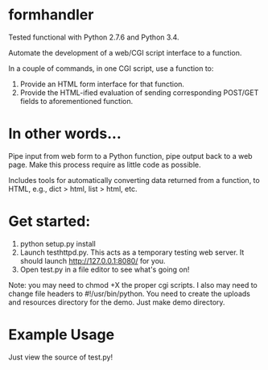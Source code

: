 formhandler
===========

Tested functional with Python 2.7.6 and Python 3.4.

Automate the development of a web/CGI script interface to a function.

In a couple of commands, in one CGI script, use a function to:

1. Provide an HTML form interface for that function.
2. Provide the HTML-ified evaluation of sending corresponding POST/GET fields to aforementioned function.

# In other words...

Pipe input from web form to a Python function, pipe output back to a web page. Make this process require as little code as possible.

Includes tools for automatically converting data returned from a function, to HTML, e.g., dict > html, list > html, etc.

# Get started:

1. python setup.py install
2. Launch testhttpd.py. This acts as a temporary testing web server. It should launch http://127.0.0.1:8080/ for you.
3. Open test.py in a file editor to see what's going on!

Note: you may need to chmod +X the proper cgi scripts. I also may need to change file headers to #!/usr/bin/python. You need to create the uploads and resources directory for the demo. Just make demo directory.

# Example Usage

Just view the source of test.py!

